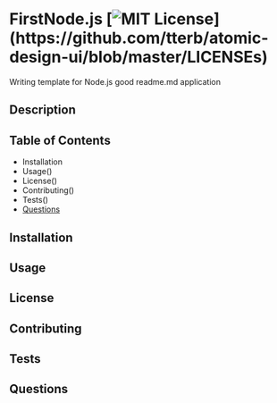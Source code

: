 # FirstNode.js     [![MIT License](https://img.shields.io/apm/l/atomic-design-ui.svg?)](https://github.com/tterb/atomic-design-ui/blob/master/LICENSEs)                 
Writing template for Node.js good readme.md application 

## Description

## Table of Contents
* Installation
* Usage()
* License() 
* Contributing()
* Tests()
* [Questions](##-Questions)


## Installation


## Usage


## License 


## Contributing


## Tests


## Questions
